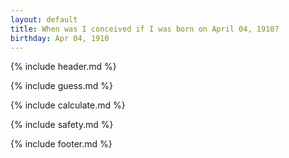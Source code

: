 ```yaml
---
layout: default
title: When was I conceived if I was born on April 04, 1910?
birthday: Apr 04, 1910
---
```


{% include header.md %}

{% include guess.md %}

{% include calculate.md %}

{% include safety.md %}

{% include footer.md %}



